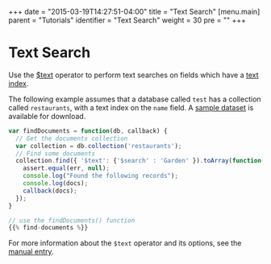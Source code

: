 +++
date = "2015-03-19T14:27:51-04:00"
title = "Text Search"
[menu.main]
  parent = "Tutorials"
  identifier = "Text Search"
  weight = 30
  pre = "<i class='fa'></i>"
+++

# Text Search

Use the [$text](https://docs.mongodb.org/manual/reference/operator/query/text/)
operator to perform text searches on fields which have a 
[text index](https://docs.mongodb.org/manual/core/index-text/).

The following example assumes that a database called ``test`` has a
collection called ``restaurants``, with a text index on the ``name`` field.
A [sample dataset](https://docs.mongodb.org/getting-started/node/import-data/)
is available for download.

```js
var findDocuments = function(db, callback) {
  // Get the documents collection
  var collection = db.collection('restaurants');
  // Find some documents
  collection.find({ '$text': {'$search' : 'Garden' }).toArray(function(err, docs) {
    assert.equal(err, null);
    console.log("Found the following records");
    console.log(docs);
    callback(docs);
  });      
}

// use the findDocuments() function
{{% find-documents %}}
```
For more information about the ``$text`` operator and its options, see the
[manual entry](https://docs.mongodb.org/manual/reference/operator/query/text/).

